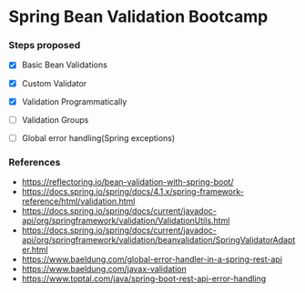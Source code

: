 # Spring Bean Validation Bootcamp

### Steps proposed
* [x] Basic Bean Validations

* [x] Custom Validator

* [x] Validation Programmatically

* [ ] Validation Groups

* [ ] Global error handling(Spring exceptions)

### References
- https://reflectoring.io/bean-validation-with-spring-boot/
- https://docs.spring.io/spring/docs/4.1.x/spring-framework-reference/html/validation.html
- https://docs.spring.io/spring/docs/current/javadoc-api/org/springframework/validation/ValidationUtils.html
- https://docs.spring.io/spring/docs/current/javadoc-api/org/springframework/validation/beanvalidation/SpringValidatorAdapter.html
- https://www.baeldung.com/global-error-handler-in-a-spring-rest-api
- https://www.baeldung.com/javax-validation
- https://www.toptal.com/java/spring-boot-rest-api-error-handling
